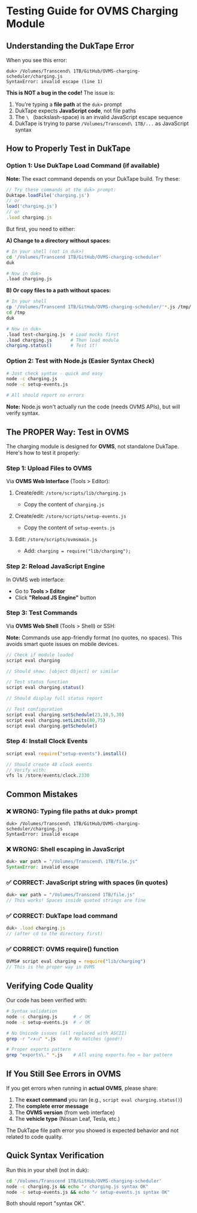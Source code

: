 # Testing Guide for OVMS Charging Module

## Understanding the DukTape Error

When you see this error:
```
duk> /Volumes/Transcend\ 1TB/GitHub/OVMS-charging-scheduler/charging.js
SyntaxError: invalid escape (line 1)
```

**This is NOT a bug in the code!** The issue is:

1. You're typing a **file path** at the `duk>` prompt
2. DukTape expects **JavaScript code**, not file paths
3. The `\ ` (backslash-space) is an invalid JavaScript escape sequence
4. DukTape is trying to parse `/Volumes/Transcend\ 1TB/...` as JavaScript syntax

## How to Properly Test in DukTape

### Option 1: Use DukTape Load Command (if available)

**Note:** The exact command depends on your DukTape build. Try these:

```javascript
// Try these commands at the duk> prompt:
Duktape.loadFile('charging.js')
// or
load('charging.js')
// or
.load charging.js
```

But first, you need to either:

**A) Change to a directory without spaces:**
```bash
# In your shell (not in duk>)
cd '/Volumes/Transcend 1TB/GitHub/OVMS-charging-scheduler'
duk

# Now in duk>
.load charging.js
```

**B) Or copy files to a path without spaces:**
```bash
# In your shell
cp '/Volumes/Transcend 1TB/GitHub/OVMS-charging-scheduler/'*.js /tmp/
cd /tmp
duk

# Now in duk>
.load test-charging.js  # Load mocks first
.load charging.js       # Then load module
charging.status()       # Test it!
```

### Option 2: Test with Node.js (Easier Syntax Check)

```bash
# Just check syntax - quick and easy
node -c charging.js
node -c setup-events.js

# All should report no errors
```

**Note:** Node.js won't actually run the code (needs OVMS APIs), but will verify syntax.

## The PROPER Way: Test in OVMS

The charging module is designed for **OVMS**, not standalone DukTape. Here's how to test it properly:

### Step 1: Upload Files to OVMS

Via **OVMS Web Interface** (Tools > Editor):

1. Create/edit: `/store/scripts/lib/charging.js`
   - Copy the content of `charging.js`

2. Create/edit: `/store/scripts/setup-events.js`
   - Copy the content of `setup-events.js`

3. Edit: `/store/scripts/ovmsmain.js`
   - Add: `charging = require("lib/charging");`

### Step 2: Reload JavaScript Engine

In OVMS web interface:
- Go to **Tools > Editor**
- Click **"Reload JS Engine"** button

### Step 3: Test Commands

Via **OVMS Web Shell** (Tools > Shell) or SSH:

**Note:** Commands use app-friendly format (no quotes, no spaces). This avoids smart quote issues on mobile devices.

```javascript
// Check if module loaded
script eval charging

// Should show: [object Object] or similar

// Test status function
script eval charging.status()

// Should display full status report

// Test configuration
script eval charging.setSchedule(23,30,5,30)
script eval charging.setLimits(80,75)
script eval charging.getSchedule()
```

### Step 4: Install Clock Events

```javascript
script eval require("setup-events").install()

// Should create 48 clock events
// Verify with:
vfs ls /store/events/clock.2330
```

## Common Mistakes

### ❌ WRONG: Typing file paths at duk> prompt
```
duk> /Volumes/Transcend\ 1TB/GitHub/OVMS-charging-scheduler/charging.js
SyntaxError: invalid escape
```

### ❌ WRONG: Shell escaping in JavaScript
```javascript
duk> var path = "/Volumes/Transcend\ 1TB/file.js"
SyntaxError: invalid escape
```

### ✅ CORRECT: JavaScript string with spaces (in quotes)
```javascript
duk> var path = "/Volumes/Transcend 1TB/file.js"
// This works! Spaces inside quoted strings are fine
```

### ✅ CORRECT: DukTape load command
```javascript
duk> .load charging.js
// (after cd to the directory first)
```

### ✅ CORRECT: OVMS require() function
```javascript
OVMS# script eval charging = require("lib/charging")
// This is the proper way in OVMS
```

## Verifying Code Quality

Our code has been verified with:

```bash
# Syntax validation
node -c charging.js      # ✓ OK
node -c setup-events.js  # ✓ OK

# No Unicode issues (all replaced with ASCII)
grep -r "✓✗⚠ℹ" *.js     # No matches (good!)

# Proper exports pattern
grep "exports\." *.js    # All using exports.foo = bar pattern
```

## If You Still See Errors in OVMS

If you get errors when running in **actual OVMS**, please share:

1. The **exact command** you ran (e.g., `script eval charging.status()`)
2. The **complete error message**
3. The **OVMS version** (from web interface)
4. The **vehicle type** (Nissan Leaf, Tesla, etc.)

The DukTape file path error you showed is expected behavior and not related to code quality.

## Quick Syntax Verification

Run this in your shell (not in duk):

```bash
cd '/Volumes/Transcend 1TB/GitHub/OVMS-charging-scheduler'
node -c charging.js && echo "✓ charging.js syntax OK"
node -c setup-events.js && echo "✓ setup-events.js syntax OK"
```

Both should report "syntax OK".
